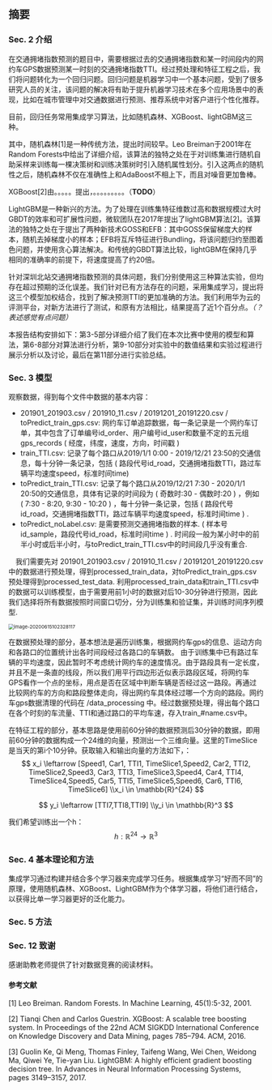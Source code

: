 ## 摘要



### Sec. 2 介绍

在交通拥堵指数预测的题目中，需要根据过去的交通拥堵指数和某一时间段内的网约车GPS数据预测某一时刻的交通拥堵指数TTI。经过预处理和特征工程之后，我们将问题转化为一个回归问题。回归问题是机器学习中一个基本问题，受到了很多研究人员的关注，该问题的解决将有助于提升机器学习技术在多个应用场景中的表现，比如在城市管理中对交通数据进行预测、推荐系统中对客户进行个性化推荐。

目前，回归任务常用集成学习算法，比如随机森林、XGBoost、lightGBM这三种。

其中，随机森林[1]是一种传统方法，提出时间较早。Leo Breiman于2001年在Random Forests中给出了详细介绍，该算法的独特之处在于对训练集进行随机自助采样来训练每一棵决策树和训练决策树时引入随机属性划分。引入这两点的随机性之后，随机森林不仅在准确性上和AdaBoost不相上下，而且对噪音更加鲁棒。

XGBoost[2]由。。。。。提出，。。。。。。。。。（**TODO**）

LightGBM是一种新兴的方法。为了处理在训练集特征维数过高和数据规模过大时GBDT的效率和可扩展性问题，微软团队在2017年提出了lightGBM算法[2]。该算法的独特之处在于提出了两种新技术GOSS和EFB：其中GOSS保留梯度大的样本，随机去掉梯度小的样本；EFB将互斥特征进行Bundling，将该问题归约至图着色问题，并使用贪心算法解决。和传统的GBDT算法比较，lightGBM在保持几乎相同的准确率的前提下，将速度提高了约20倍。

针对深圳北站交通拥堵指数预测的具体问题，我们分别使用这三种算法实验，但均存在超过预期的泛化误差。我们针对已有方法存在的问题，采用集成学习，提出将这三个模型加权结合，找到了解决预测TTI的更加准确的方法。我们利用华为云的评测平台，对新方法进行了测试，和原有方法相比，结果提高了近1个百分点。*（？表述感觉有点问题）*

本报告结构安排如下：第3-5部分详细介绍了我们在本次比赛中使用的模型和算法，第6-8部分对算法进行分析，第9-10部分对实验中的数值结果和实验过程进行展示分析以及讨论，最后在第11部分进行实验总结。

### Sec. 3 模型

观察数据，得到每个文件中数据的基本内容：

* 201901_201903.csv / 201910_11.csv / 20191201_20191220.csv / toPredict_train_gps.csv: 网约车订单追踪数据，每一条记录是一个网约车订单，其中包含了订单编号id_order、用户编号id_user和数量不定的五元组gps_records ( 经度，纬度，速度，方向，时间戳 )
* train_TTI.csv: 记录了每个路口从2019/1/1 0:00 - 2019/12/21 23:50的交通信息，每十分钟一条记录，包括 ( 路段代号id_road，交通拥堵指数TTI，路过车辆平均速度speed，标准时间time)
* toPredict_train_TTI.csv: 记录了每个路口从2019/12/21 7:30 - 2020/1/1 20:50的交通信息，具体有记录的时间段为 ( 奇数时:30 - 偶数时:20 ) ，例如 ( 7:30 - 8:20, 9:30 - 10:20 ) ，每十分钟一条记录，包括 ( 路段代号id_road，交通拥堵指数TTI，路过车辆平均速度speed，标准时间time ) .
* toPredict_noLabel.csv: 是需要预测交通拥堵指数的样本. ( 样本号id_sample，路段代号id_road，标准时间time ) . 时间段一般为某小时中的前半小时或后半小时，与toPredict_train_TTI.csv中的时间段几乎没有重合.

&emsp;我们需要先对 201901_201903.csv / 201910_11.csv / 20191201_20191220.csv 中的数据进行预处理，得到processed_train_data，对toPredict_train_gps.csv预处理得到processed_test_data. 利用processed_train_data和train_TTI.csv中的数据可以训练模型，由于需要用前1小时的数据对后10-30分钟进行预测，因此我们选择将所有数据按照时间窗口切分，分为训练集和验证集，并训练时间序列模型.

<img src="C:\Users\98061\AppData\Roaming\Typora\typora-user-images\image-20200615102328117.png" alt="image-20200615102328117" style="zoom:67%;" />

在数据预处理的部分，基本想法是遍历训练集，根据网约车gps的信息、运动方向和各路口的位置统计出各时间段经过各路口的车辆数。 由于训练集中已有路过车辆的平均速度，因此暂时不考虑统计网约车的速度情况。由于路段具有一定长度，并且不是一条直的线段，所以我们用平行四边形近似表示路段区域，将网约车GPS看作一个点的坐标，用点是否在区域中判断车辆是否经过这一路段。再通过比较网约车的方向和路段整体走向，得出网约车具体经过哪一个方向的路段。网约车gps数据清理的代码在 /data_processing 中。经过数据预处理，得出每个路口在各个时刻的车流量、TTI和通过路口的平均车速，存入train_#name.csv中。

在特征工程的部分，基本思路是使用前60分钟的数据预测后30分钟的数据，即用前60分钟的数据构成一个24维的向量，预测出一个三维向量。这里的TimeSlice是当天的第i个10分钟。获取输入和输出向量的方法如下，：
$$
x_i \leftarrow [Speed1, Car1, TTI1, TimeSlice1,Speed2, Car2, TTI2, TimeSlice2,Speed3, Car3, TTI3, TimeSlice3,Speed4, Car4, TTI4, TimeSlice4,Speed5, Car5, TTI5, TimeSlice5,Speed6, Car6, TTI6, TimeSlice6]
\\x_i \in \mathbb{R}^{24}
$$

$$
y_i \leftarrow [TTI7,TTI8,TTI9]
\\y_i \in \mathbb{R}^3
$$



我们希望训练出一个h：
$$
h:\mathbb{R}^{24} \rightarrow \mathbb{R}^3
$$

### Sec. 4 基本理论和方法

集成学习通过构建并结合多个学习器来完成学习任务。根据集成学习“好而不同”的原理，使用随机森林、XGBoost、LightGBM作为个体学习器，将他们进行结合，以获得比单一学习器更好的泛化能力。

### Sec. 5 方法



### Sec. 12 致谢

感谢助教老师提供了针对数据竞赛的阅读材料。

#### 参考文献

[1] Leo Breiman. Random Forests. In Machine Learning, 45(1):5-32, 2001. 

[2] Tianqi Chen and Carlos Guestrin. XGBoost: A scalable tree boosting system. In Proceedings of the 22nd ACM SIGKDD International Conference on Knowledge Discovery and Data Mining, pages 785–794. ACM, 2016.

[3] Guolin Ke, Qi Meng, Thomas Finley, Taifeng Wang, Wei Chen, Weidong Ma, Qiwei Ye, Tie-yan Liu. LightGBM: A highly efficient gradient boosting decision tree. In Advances in Neural Information Processing Systems, pages 3149–3157, 2017. 